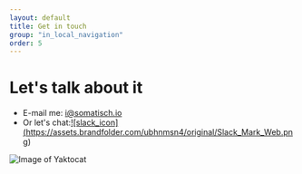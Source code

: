 ```yaml
---
layout: default
title: Get in touch
group: "in_local_navigation"
order: 5
---
```


# Let's talk about it
- E-mail me: <a href="mailto:i@somatisch.io">i@somatisch.io</a>
- Or let's chat:<a href="  https://somatisch.slack.com/messages/C4LJMVB7F">![slack_icon] (https://assets.brandfolder.com/ubhnmsn4/original/Slack_Mark_Web.png)</a>

![Image of Yaktocat](https://octodex.github.com/images/yaktocat.png)
